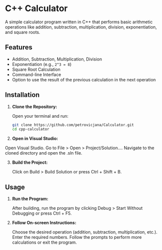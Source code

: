 # C++ Calculator

A simple calculator program written in C++ that performs basic arithmetic operations like addition, subtraction, multiplication, division, exponentiation, and square roots.

## Features

- Addition, Subtraction, Multiplication, Division
- Exponentiation (e.g., `2^3 = 8`)
- Square Root Calculation
- Command-line Interface
- Option to use the result of the previous calculation in the next operation

## Installation

1. **Clone the Repository:**

   Open your terminal and run:

   ```bash
   git clone https://github.com/petrovicjana/Calculator.git
   cd cpp-calculator

2.  **Open in Visual Studio:**

   Open Visual Studio.
   Go to File > Open > Project/Solution....
   Navigate to the cloned directory and open the .sln file.

3. **Build the Project:**

   Click on Build > Build Solution or press Ctrl + Shift + B.

## Usage

1. **Run the Program:**

   After building, run the program by clicking Debug > Start Without Debugging or press Ctrl + F5.

2. **Follow On-screen Instructions:**

   Choose the desired operation (addition, subtraction, multiplication, etc.).
   Enter the required numbers.
   Follow the prompts to perform more calculations or exit the program.
